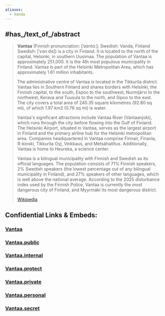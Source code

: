 ```yaml
---
aliases:
  - Vanda
---
```



## #has_/text_of_/abstract 

> **Vantaa** (Finnish pronunciation: [ˈʋɑntɑː]; Swedish: Vanda, Finland Swedish: [ˈvɑnːdɑ]) 
> is a city in Finland. 
> It is located to the north of the capital, Helsinki, in southern Uusimaa. 
> The population of Vantaa is approximately 251,000. 
> It is the 4th most populous municipality in Finland. 
> Vantaa is part of the Helsinki Metropolitan Area, 
> which has approximately 1.61 million inhabitants.
>
> The administrative centre of Vantaa is located in the Tikkurila district. Vantaa lies in Southern Finland and shares borders with Helsinki, the Finnish capital, to the south, Espoo to the southwest, Nurmijärvi to the northwest, Kerava and Tuusula to the north, and Sipoo to the east. The city covers a total area of 240.35 square kilometres (92.80 sq mi), of which 1.97 km2 (0.76 sq mi) is water.
>
> Vantaa's significant attractions include Vantaa River (Vantaanjoki), which runs through the city before flowing into the Gulf of Finland. The Helsinki Airport, situated in Vantaa, serves as the largest airport in Finland and the primary airline hub for the Helsinki metropolitan area. Companies headquartered in Vantaa comprise Finnair, Finavia, R-kioski, Tikkurila Oyj, Veikkaus, and Metsähallitus. Additionally, Vantaa is home to Heureka, a science center.
>
> Vantaa is a bilingual municipality with Finnish and Swedish as its official languages. The population consists of 71% Finnish speakers, 2% Swedish speakers (the lowest percentage out of any bilingual municipality in Finland), and 27% speakers of other languages, which is well above the national average. According to the 2025 disturbance index used by the Finnish Police, Vantaa is currently the most dangerous city of Finland, and Myyrmäki its most dangerous district.
>
> [Wikipedia](https://en.wikipedia.org/wiki/Vantaa)


## Confidential Links & Embeds: 

### [Vantaa](/_Standards/Earth/Continent/Europe/Europe~North/Finland/Provinces~Finland/Southern_Finland/counties~Southern_Finland/Uusimaa/City/Vantaa.md) 

### [Vantaa.public](/_public/Earth/Continent/Europe/Europe~North/Finland/Provinces~Finland/Southern_Finland/counties~Southern_Finland/Uusimaa/City/Vantaa.public.md) 

### [Vantaa.internal](/_internal/Earth/Continent/Europe/Europe~North/Finland/Provinces~Finland/Southern_Finland/counties~Southern_Finland/Uusimaa/City/Vantaa.internal.md) 

### [Vantaa.protect](/_protect/Earth/Continent/Europe/Europe~North/Finland/Provinces~Finland/Southern_Finland/counties~Southern_Finland/Uusimaa/City/Vantaa.protect.md) 

### [Vantaa.private](/_private/Earth/Continent/Europe/Europe~North/Finland/Provinces~Finland/Southern_Finland/counties~Southern_Finland/Uusimaa/City/Vantaa.private.md) 

### [Vantaa.personal](/_personal/Earth/Continent/Europe/Europe~North/Finland/Provinces~Finland/Southern_Finland/counties~Southern_Finland/Uusimaa/City/Vantaa.personal.md) 

### [Vantaa.secret](/_secret/Earth/Continent/Europe/Europe~North/Finland/Provinces~Finland/Southern_Finland/counties~Southern_Finland/Uusimaa/City/Vantaa.secret.md)

